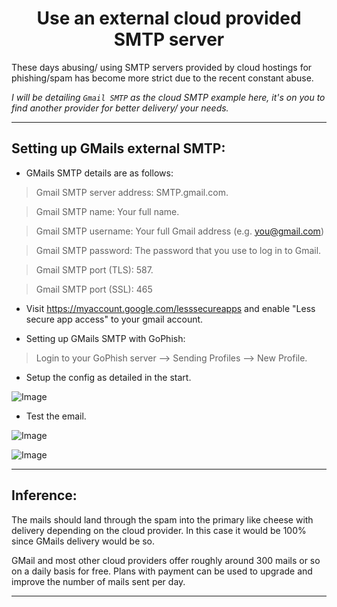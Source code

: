 <h1 align="center">Use an external cloud provided SMTP server</h1>

These days abusing/ using SMTP servers provided by cloud hostings for phishing/spam has become more strict due to the recent constant abuse.

_I will be detailing `Gmail SMTP` as the cloud SMTP example here, it's on you to find another provider for better delivery/ your needs._


_________________________________________________________________________________________________


## Setting up GMails external SMTP:

- GMails SMTP details are as follows:

 > Gmail SMTP server address: SMTP.gmail.com.

 > Gmail SMTP name: Your full name.
 
 > Gmail SMTP username: Your full Gmail address (e.g. you@gmail.com)
 
 > Gmail SMTP password: The password that you use to log in to Gmail.

 > Gmail SMTP port (TLS): 587.

 > Gmail SMTP port (SSL): 465


- Visit https://myaccount.google.com/lesssecureapps and enable "Less secure app access" to your gmail account.

- Setting up GMails SMTP with GoPhish:

 > Login to your GoPhish server --> Sending Profiles --> New Profile.

   - Setup the config as detailed in the start.

   ![Image](https://github.com/m3rcer/Red-Team-SMTP-Spam-Filter-Bypass/blob/main/images/cloud-smtp-1.png)

   - Test the email. 

![Image](https://github.com/m3rcer/Red-Team-SMTP-Spam-Filter-Bypass/blob/main/images/cloud-smtp-2.png)

![Image](https://github.com/m3rcer/Red-Team-SMTP-Spam-Filter-Bypass/blob/main/images/cloud-smtp-3.png)

_________________________________________________________________________________________________

## Inference:

The mails should land through the spam into the primary like cheese with delivery depending on the cloud provider. In this case it would be 100% since GMails delivery would be so.

GMail and most other cloud providers offer roughly around 300 mails or so on a daily basis for free. Plans with payment can be used to upgrade and improve the number of mails sent per day.

_________________________________________________________________________________________________









